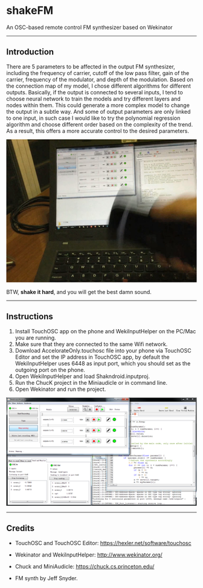 # shakeFM

An OSC-based remote control FM synthesizer based on Wekinator

-------

## Introduction

There are 5 parameters to be affected in the output FM synthesizer, including the frequency of carrier, cutoff of the low pass filter, gain of the carrier, frequency of the modulator, and depth of the modulation. Based on the connection map of my model, I chose different algorithms for different outputs. Basically, if the output is connected to several inputs, I tend to choose neural network to train the models and try different layers and nodes within them. This could generate a more complex model to change the output in a subtle way. And some of output parameters are only linked to one input, in such case I would like to try the polynomial regression algorithm and choose different order based on the complexity of the trend. As a result, this offers a more accurate control to the desired parameters.

![shake it hard!!!](shakinghard.jpg)

BTW, **shake it hard**, and you will get the best damn sound. 

-------

## Instructions

1. Install TouchOSC app on the phone and WekiInputHelper on the PC/Mac you are running.
2. Make sure that they are connected to the same Wifi network.
3. Download AccelorateOnly.touchosc file into your phone via TouchOSC Editor and set the IP address in TouchOSC app, by default the WekiInputHelper uses 6448 as input port, which you should set as the outgoing port on the phone.
4. Open WekiInputHelper and load Shakndroid.inputproj.
5. Run the ChucK project in the Miniaudicle or in command line.
6. Open Wekinator and run the project.

![Interfaces](screencapture.png)

-------

## Credits

* TouchOSC and TouchOSC Editor: https://hexler.net/software/touchosc

* Wekinator and WekiInputHelper: http://www.wekinator.org/

* Chuck and MiniAudicle: https://chuck.cs.princeton.edu/

* FM synth by Jeff Snyder.
